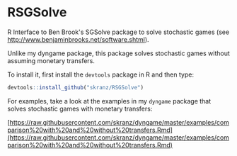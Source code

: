 # RSGSolve
R Interface to Ben Brook's SGSolve package to solve stochastic games (see http://www.benjaminbrooks.net/software.shtml).

Unlike my dyngame package, this package solves stochastic games without assuming monetary transfers.

To install it, first install the `devtools` package in R and then type:
```r
devtools::install_github("skranz/RSGSolve")
```

For examples, take a look at the examples in my `dyngame` package that solves stochastic games with monetary transfers:

[https://raw.githubusercontent.com/skranz/dyngame/master/examples/comparison%20with%20and%20without%20transfers.Rmd](https://raw.githubusercontent.com/skranz/dyngame/master/examples/comparison%20with%20and%20without%20transfers.Rmd)
